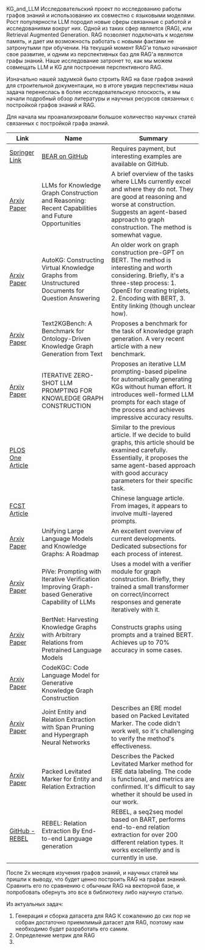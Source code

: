 KG_and_LLM
Исследовательский проект по исследованию работы графов знаний и использованию их совместно с языковыми моделями.
Рост популярности LLM породил новые сферы связанные с работой и исследованиями вокруг них. Одной из таких сфер является (RAG), или Retrieval Augmented Generation.
RAG позволяет подключать к моделям память, и дает им возможность работать с новыми фактами не затронутыми при обучении. 
На текущий момент RAG'и только начинают свое развитие, и одним из перспективных баз для RAG'а являются графы знаний. 
Наше исследование затронет то, как мы можем совмещать LLM и KG для построения перспективного RAG.

Изначально нашей задумкой было строить RAG на базе графов знаний для строительной документации, но в итоге увидив перспективы наша задача перенеслась в более исследовательскую плоскость, и мы начали подробный обзор литературы и научных ресурсов связанных с постройкой графов знаний и RAG.

Для начала мы проанализировали большое количество научных статей связанных с постройкой графа знаний.

| Link                                                                                   | Name                                                                                           | Summary                                                                                                                                                                                                                                                                                                                                                                                                                                                                                                                                                                                                  |
|----------------------------------------------------------------------------------------|------------------------------------------------------------------------------------------------|----------------------------------------------------------------------------------------------------------------------------------------------------------------------------------------------------------------------------------------------------------------------------------------------------------------------------------------------------------------------------------------------------------------------------------------------------------------------------------------------------------------------------------------------------------------------------------------------------------|
| [Springer Link](https://link.springer.com/chapter/10.1007/978-3-031-48421-6_23)        | [BEAR on GitHub](https://github.com/HTXone/BEAR)                                               | Requires payment, but interesting examples are available on GitHub.                                                                                                                                                                                                                                                                                                                                                                                                                                                                                                                                       |
| [Arxiv Paper](https://arxiv.org/pdf/2305.13168.pdf)                                    | LLMs for Knowledge Graph Construction and Reasoning: Recent Capabilities and Future Opportunities | A brief overview of the tasks where LLMs currently excel and where they do not. They are good at reasoning and worse at construction. Suggests an agent-based approach to graph construction. The method is somewhat vague.                                                                                                                                                                                                                                                                                                                                                                                 |
| [Arxiv Paper](https://arxiv.org/pdf/2008.08995.pdf)                                    | AutoKG: Constructing Virtual Knowledge Graphs from Unstructured Documents for Question Answering   | An older work on graph construction pre-GPT on BERT. The method is interesting and worth considering. Briefly, it's a three-step process: 1. OpenEI for creating triplets, 2. Encoding with BERT, 3. Entity linking (though unclear how).                                                                                                                                                                                                                                                                                                                                                                    |
| [Arxiv Paper](https://arxiv.org/abs/2308.02357)                                        | Text2KGBench: A Benchmark for Ontology-Driven Knowledge Graph Generation from Text                | Proposes a benchmark for the task of knowledge graph generation. A very recent article with a new benchmark.                                                                                                                                                                                                                                                                                                                                                                                                                                                                                                 |
| [Arxiv Paper](https://arxiv.org/pdf/2307.01128.pdf)                                    | ITERATIVE ZERO-SHOT LLM PROMPTING FOR KNOWLEDGE GRAPH CONSTRUCTION                              | Proposes an iterative LLM prompting-based pipeline for automatically generating KGs without human effort. It introduces well-formed LLM prompts for each stage of the process and achieves impressive accuracy results.                                                                                                                                                                                                                                                                                                                                                                                      |
| [PLOS One Article](https://journals.plos.org/plosone/article?id=10.1371/journal.pone.0292903) |                                                                                                | Similar to the previous article. If we decide to build graphs, this article should be examined carefully. Essentially, it proposes the same agent-based approach with good accuracy parameters for their specific task.                                                                                                                                                                                                                                                                                                                                                                                      |
| [FCST Article](http://fcst.ceaj.org/EN/Y2023/V17/I10/2377)                             |                                                                                                | Chinese language article. From images, it appears to involve multi-layered prompts.                                                                                                                                                                                                                                                                                                                                                                                                                                                                                                                         |
| [Arxiv Paper](https://arxiv.org/pdf/2306.08302.pdf)                                    | Unifying Large Language Models and Knowledge Graphs: A Roadmap                                  | An excellent overview of current developments. Dedicated subsections for each process of interest.                                                                                                                                                                                                                                                                                                                                                                                                                                                                                                          |
| [Arxiv Paper](https://arxiv.org/pdf/2305.12392.pdf)                                    | PiVe: Prompting with Iterative Verification Improving Graph-based Generative Capability of LLMs   | Uses a model with a verifier module for graph construction. Briefly, they trained a small transformer on correct/incorrect responses and generate iteratively with it.                                                                                                                                                                                                                                                                                                                                                                                                                                      |
| [Arxiv Paper](https://arxiv.org/abs/2206.14268)                                        | BertNet: Harvesting Knowledge Graphs with Arbitrary Relations from Pretrained Language Models    | Constructs graphs using prompts and a trained BERT. Achieves up to 70% accuracy in some cases.                                                                                                                                                                                                                                                                                                                                                                                                                                                                                                               |
| [Arxiv Paper](https://arxiv.org/pdf/2304.09048v1.pdf)                                  | CodeKGC: Code Language Model for Generative Knowledge Graph Construction                        |                                                                                                                                                                                                                                                                                                                                                                                                                                                                                                                                                                                                            |
| [Arxiv Paper](https://arxiv.org/pdf/2310.17238v1.pdf)                                  | Joint Entity and Relation Extraction with Span Pruning and Hypergraph Neural Networks            | Describes an ERE model based on Packed Levitated Marker. The code didn't work well, so it's challenging to verify the method's effectiveness.                                                                                                                                                                                                                                                                                                                                                                                                                                                               |
| [Arxiv Paper](https://arxiv.org/pdf/2109.06067.pdf)                                    | Packed Levitated Marker for Entity and Relation Extraction                                      | Describes the Packed Levitated Marker method for ERE data labeling. The code is functional, and metrics are confirmed. It's difficult to say whether it should be used in our work.                                                                                                                                                                                                                                                                                                                                                                                                                        |
| [GitHub - REBEL](https://github.com/Babelscape/rebel/blob/main/docs/EMNLP_2021_REBEL__Camera_Ready_.pdf) | REBEL: Relation Extraction By End-to-end Language generation                                   | REBEL, a seq2seq model based on BART, performs end-to-end relation extraction for over 200 different relation types. It works excellently and is currently in use.                                                                                                                                                                                                                                                                                                                                                                                                                                           |

После 2х месяцев изучения графов знаний, и научных статей мы пришли к выводу, что будет ценно построить RAG на графах знаний. Сравнить его по сравнению с обычным RAG на векторной базе, и попробовать обернуть это все в библиотеку либо научную статью.

Из актуальных задач:
1. Генерация и сборка датасета для RAG
  К сожалению до сих пор не собран достаточно приемлимый датасет для RAG, поэтому нам необходимо будет разработать его самим.
2. Определение метрик для RAG
3. 


